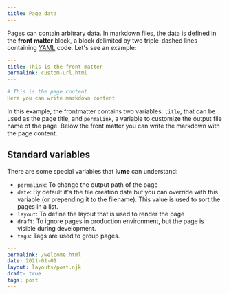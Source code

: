 ```yaml
---
title: Page data
---
```


Pages can contain arbitrary data. In markdown files, the data is defined in the **front matter** block, a block delimited by two triple-dashed lines containing [YAML](https://yaml.org/) code. Let's see an example:

```yaml
---
title: This is the front matter
permalink: custom-url.html
---

# This is the page content
Here you can write markdown content

```

In this example, the frontmatter contains two variables: `title`, that can be used as the page title, and `permalink`, a variable to customize the output file name of the page. Below the front matter you can write the markdown with the page content.

## Standard variables

There are some special variables that **lume** can understand:

- `permalink`: To change the output path of the page
- `date`: By default it's the file creation date but you can override with this variable (or prepending it to the filename). This value is used to sort the pages in a list.
- `layout`: To define the layout that is used to render the page
- `draft`: To ignore pages in production environment, but the page is visible during development.
- `tags`: Tags are used to group pages.

```yaml
---
permalink: /welcome.html
date: 2021-01-01
layout: layouts/post.njk
draft: true
tags: post
---
```
